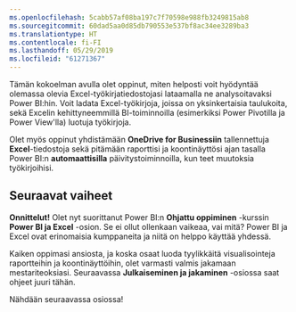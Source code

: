 ```yaml
---
ms.openlocfilehash: 5cabb57af08ba197c7f70598e988fb3249815ab8
ms.sourcegitcommit: 60dad5aa0d85db790553e537bf8ac34ee3289ba3
ms.translationtype: HT
ms.contentlocale: fi-FI
ms.lasthandoff: 05/29/2019
ms.locfileid: "61271367"
---
```

Tämän kokoelman avulla olet oppinut, miten helposti voit hyödyntää olemassa olevia Excel-työkirjatiedostojasi lataamalla ne analysoitavaksi Power BI:hin. Voit ladata Excel-työkirjoja, joissa on yksinkertaisia taulukoita, sekä Excelin kehittyneemmillä BI-toiminnoilla (esimerkiksi Power Pivotilla ja Power View'lla) luotuja työkirjoja.

Olet myös oppinut yhdistämään **OneDrive for Businessiin** tallennettuja **Excel**-tiedostoja sekä pitämään raporttisi ja koontinäyttösi ajan tasalla Power BI:n **automaattisilla** päivitystoiminnoilla, kun teet muutoksia työkirjoihisi.

## <a name="next-steps"></a>Seuraavat vaiheet
**Onnittelut!** Olet nyt suorittanut Power BI:n **Ohjattu oppiminen** -kurssin **Power BI ja Excel** -osion. Se ei ollut ollenkaan vaikeaa, vai mitä? Power BI ja Excel ovat erinomaisia kumppaneita ja niitä on helppo käyttää yhdessä.

Kaiken oppimasi ansiosta, ja koska osaat luoda tyylikkäitä visualisointeja raportteihin ja koontinäyttöihin, olet varmasti valmis jakamaan mestariteoksiasi. Seuraavassa **Julkaiseminen ja jakaminen** -osiossa saat ohjeet juuri tähän.

Nähdään seuraavassa osiossa!

